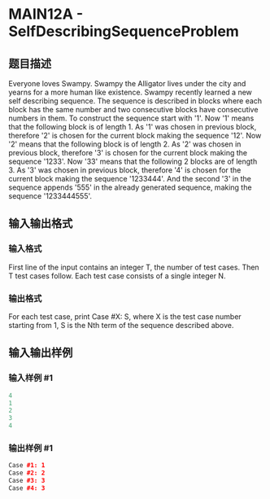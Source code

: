 # MAIN12A - SelfDescribingSequenceProblem

## 题目描述

Everyone loves Swampy. Swampy the Alligator lives under the city and yearns for a more human like existence. Swampy recently learned a new self describing sequence. The sequence is described in blocks where each block has the same number and two consecutive blocks have consecutive numbers in them. To construct the sequence start with '1'. Now '1' means that the following block is of length 1. As '1' was chosen in previous block, therefore '2' is chosen for the current block making the sequence '12'. Now '2' means that the following block is of length 2. As '2' was chosen in previous block, therefore '3' is chosen for the current block making the sequence '1233'. Now '33' means that the following 2 blocks are of length 3. As '3' was chosen in previous block, therefore '4' is chosen for the current block making the sequence '1233444'. And the second '3' in the sequence appends '555' in the already generated sequence, making the sequence '1233444555'.

## 输入输出格式

### 输入格式

First line of the input contains an integer T, the number of test cases. Then T test cases follow. Each test case consists of a single integer N.

### 输出格式

For each test case, print Case #X: S, where X is the test case number starting from 1, S is the Nth term of the sequence described above.

## 输入输出样例

### 输入样例 #1

```cpp
4
1
2
3
4
```


### 输出样例 #1

```cpp
Case #1: 1
Case #2: 2
Case #3: 3
Case #4: 3
```


